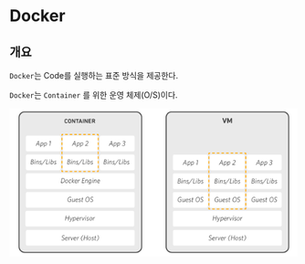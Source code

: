 # Docker

## 개요

`Docker`는 Code를 실행하는 표준 방식을 제공한다. 

`Docker`는 `Container` 를 위한 운영 체제(O/S)이다.

![img.png](img.png)